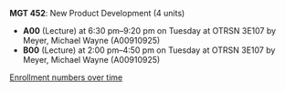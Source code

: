 **MGT 452**: New Product Development (4 units)

- **A00** (Lecture) at 6:30 pm–9:20 pm on Tuesday at OTRSN 3E107 by Meyer, Michael Wayne (A00910925)
- **B00** (Lecture) at 2:00 pm–4:50 pm on Tuesday at OTRSN 3E107 by Meyer, Michael Wayne (A00910925)

[Enrollment numbers over time](./MGT452.tsv)
